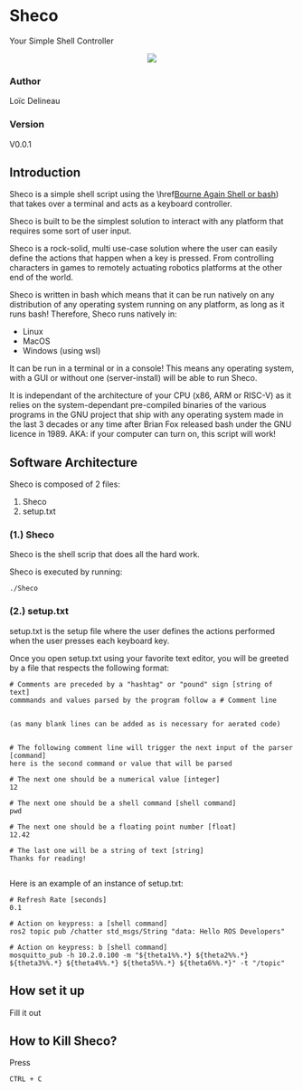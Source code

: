 # Sheco
Your Simple Shell Controller

<p align="center">
    <img src="assets/mission_patch_v3.png">
</p>

### Author
Loïc Delineau

### Version
V0.0.1

## Introduction
Sheco is a simple shell script using the \href[Bourne Again Shell or bash](https://en.wikipedia.org/wiki/Shell_script)) that takes over a terminal and acts as a keyboard controller. 

Sheco is built to be the simplest solution to interact with any platform that requires some sort of user input.

Sheco is a rock-solid, multi use-case solution where the user can easily define the actions that happen when a key is pressed. From controlling characters in games to remotely actuating robotics platforms at the other end of the world.

Sheco is written in bash which means that it can be run natively on any distribution of any operating system running on any platform, as long as it runs bash! Therefore, Sheco runs natively in:
- Linux 
- MacOS
- Windows (using wsl)

It can be run in a terminal or in a console! This means any operating system, with a GUI or without one (server-install) will be able to run Sheco. 

It is independant of the architecture of your CPU (x86, ARM or RISC-V) as it relies on the system-dependant pre-compiled binaries of the various programs in the GNU project that ship with any operating system made in the last 3 decades or any time after Brian Fox released bash under the GNU licence in 1989.
AKA: if your computer can turn on, this script will work!

## Software Architecture
Sheco is composed of 2 files:

1. Sheco
2. setup.txt

### (1.) Sheco
Sheco is the shell scrip that does all the hard work.

Sheco is executed by running:

```
./Sheco
```

### (2.) setup.txt
setup.txt is the setup file where the user defines the actions performed when the user presses each keyboard key.

Once you open setup.txt using your favorite text editor, you will be greeted by a file that respects the following format:

```
# Comments are preceded by a "hashtag" or "pound" sign [string of text]
commmands and values parsed by the program follow a # Comment line


(as many blank lines can be added as is necessary for aerated code)


# The following comment line will trigger the next input of the parser [command]
here is the second command or value that will be parsed

# The next one should be a numerical value [integer]
12

# The next one should be a shell command [shell command]
pwd

# The next one should be a floating point number [float]
12.42

# The last one will be a string of text [string]
Thanks for reading!


```

Here is an example of an instance of setup.txt:

```
# Refresh Rate [seconds]
0.1

# Action on keypress: a [shell command]
ros2 topic pub /chatter std_msgs/String "data: Hello ROS Developers"

# Action on keypress: b [shell command]
mosquitto_pub -h 10.2.0.100 -m "${theta1%%.*} ${theta2%%.*} ${theta3%%.*} ${theta4%%.*} ${theta5%%.*} ${theta6%%.*}" -t "/topic"

```



## How set it up
Fill it out




## How to Kill Sheco?
Press
```
CTRL + C
```




